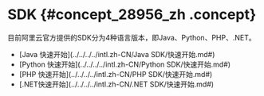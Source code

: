 # SDK {#concept_28956_zh .concept}

目前阿里云官方提供的SDK分为4种语言版本，即Java、Python、PHP、.NET。

-   [Java 快速开始](../../../../intl.zh-CN/Java SDK/快速开始.md#)
-   [Python 快速开始](../../../../intl.zh-CN/Python SDK/快速开始.md#)
-   [PHP 快速开始](../../../../intl.zh-CN/PHP SDK/快速开始.md#)
-   [.NET快速开始](../../../../intl.zh-CN/.NET SDK/快速开始.md#)


